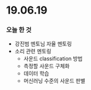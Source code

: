 # 19.06.19



### 오늘 한 것

- 강진범 멘토님 자율 멘토링
- 소리 관련 멘토링
  - 사운드 classification 방법
  - 측정할 사운드 구체화
  - 데이터 학습
  - 머신러닝 수준의 사운드 판별